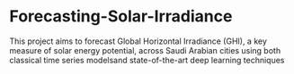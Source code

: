 # Forecasting-Solar-Irradiance
This project aims to forecast Global Horizontal Irradiance (GHI), a key measure of solar energy potential, across Saudi Arabian cities using both classical time series modelsand state-of-the-art deep learning techniques
